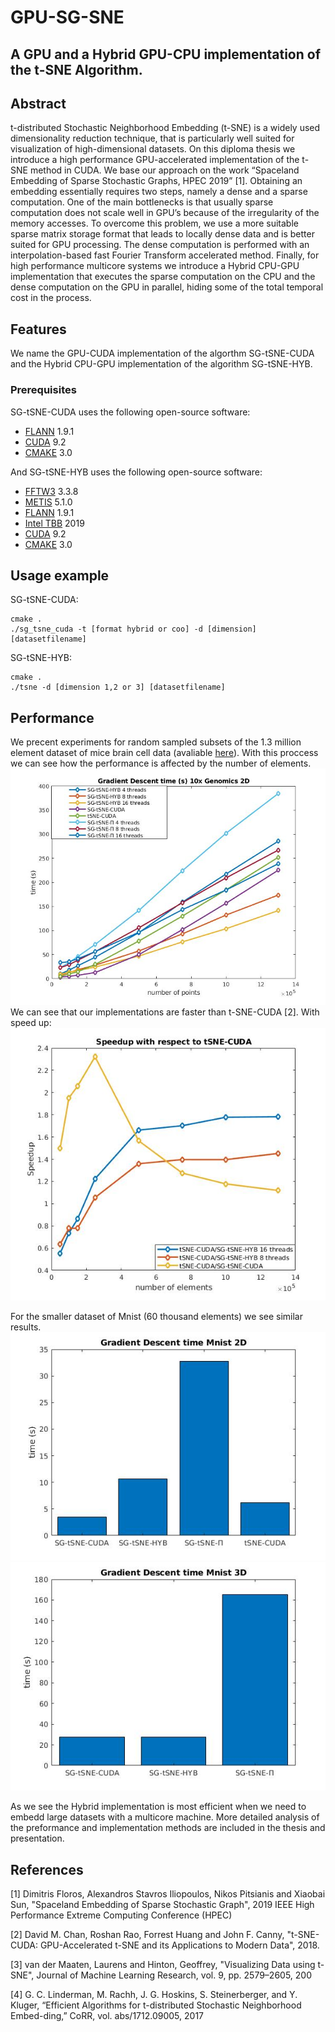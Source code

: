 # GPU-SG-SNE
## A GPU and a Hybrid GPU-CPU implementation of the t-SNE Algorithm. 

## Abstract
t-distributed Stochastic Neighborhood Embedding (t-SNE) is a widely used dimensionality reduction technique, that is particularly well suited for visualization of high-dimensional datasets. On this diploma thesis we introduce a high performance GPU-accelerated implementation of the t-SNE method in CUDA. We base our approach on the work “Spaceland Embedding of Sparse Stochastic Graphs, HPEC 2019” [1]. Obtaining an embedding essentially requires two steps, namely a dense and a sparse computation. One of the main bottlenecks is that usually sparse computation does not scale well in GPU’s because of the irregularity of the memory accesses. To overcome this problem, we use a more suitable sparse matrix storage format that leads to locally dense data and is better suited for GPU processing. The dense computation is performed with an interpolation-based fast Fourier Transform accelerated method. Finally, for high performance multicore systems we introduce a Hybrid CPU-GPU implementation that executes the sparse computation on the CPU and the dense computation on the GPU in parallel, hiding some of the total temporal cost in the process. 


## Features
We name the GPU-CUDA implementation of the algorthm SG-tSNE-CUDA and the Hybrid CPU-GPU implementation of the algorithm SG-tSNE-HYB.  

### Prerequisites 

SG-tSNE-CUDA uses the following open-source software:

-   [FLANN](https://www.cs.ubc.ca/research/flann/) 1.9.1
-   [CUDA](https://developer.nvidia.com/cuda-downloads) 9.2
-   [CMAKE](https://cmake.org/download/) 3.0

And SG-tSNE-HYB uses the following open-source software:

-   [FFTW3](http://www.fftw.org/) 3.3.8
-   [METIS](http://glaros.dtc.umn.edu/gkhome/metis/metis/overview) 5.1.0
-   [FLANN](https://www.cs.ubc.ca/research/flann/) 1.9.1
-   [Intel TBB](https://01.org/tbb) 2019
-   [CUDA](https://developer.nvidia.com/cuda-downloads) 9.2
-   [CMAKE](https://cmake.org/download/) 3.0

## Usage example
SG-tSNE-CUDA:
```shell
cmake .
./sg_tsne_cuda -t [format hybrid or coo] -d [dimension] [datasetfilename]
```
SG-tSNE-HYB:
```shell
cmake .
./tsne -d [dimension 1,2 or 3] [datasetfilename]
```

## Performance
We precent experiments for random sampled subsets of the 1.3 million element dataset of mice brain cell data (avaliable [here](https://support.10xgenomics.com/single-cell-gene-expression/datasets)). With this proccess we can see how the performance is affected by the number of elements.
![](https://github.com/iakoviid/GPU-SG-SNE/blob/master/images/im1.jpg)
We can see that our implementations are faster than t-SNE-CUDA [2]. With speed up: 
![](https://github.com/iakoviid/GPU-SG-SNE/blob/master/images/im2.jpg)

For the smaller dataset of Mnist (60 thousand elements) we see similar results.
![](https://github.com/iakoviid/GPU-SG-SNE/blob/master/images/im3.jpg)
![](https://github.com/iakoviid/GPU-SG-SNE/blob/master/images/im4.jpg)

As we see the Hybrid implementation is most efficient when we need to embedd large datasets with a multicore machine. 
More detailed analysis of the preformance and implementation methods are included in the thesis and presentation.

## References

[1] Dimitris Floros, Alexandros Stavros Iliopoulos, Nikos Pitsianis and Xiaobai Sun, "Spaceland Embedding of Sparse Stochastic Graph", 2019 IEEE High Performance Extreme Computing Conference (HPEC)

[2] David M. Chan, Roshan Rao, Forrest Huang and John F. Canny, "t-SNE-CUDA: GPU-Accelerated t-SNE and its Applications to Modern Data", 2018.

[3] van der Maaten, Laurens and Hinton, Geoffrey, "Visualizing Data using t-SNE", Journal of Machine Learning Research, vol. 9, pp. 2579–2605, 200

[4] G. C. Linderman, M. Rachh, J. G. Hoskins, S. Steinerberger, and Y. Kluger, “Efficient  Algorithms  for  t-distributed  Stochastic  Neighborhood  Embed-ding,” CoRR, vol. abs/1712.09005, 2017



